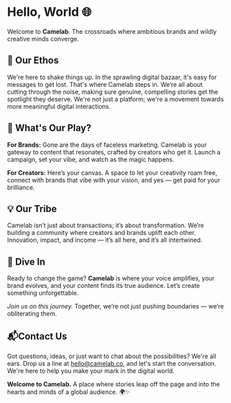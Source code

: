 # Hello, World 🌐

Welcome to **Camelab**. The crossroads where ambitious brands and wildly creative minds converge. 

## 🚀 Our Ethos 

We're here to shake things up. In the sprawling digital bazaar, it's easy for messages to get lost. That's where Camelab steps in. We’re all about cutting through the noise, making sure genuine, compelling stories get the spotlight they deserve. We're not just a platform; we're a movement towards more meaningful digital interactions.

## 🎨 What's Our Play? 

**For Brands:** Gone are the days of faceless marketing. Camelab is your gateway to content that resonates, crafted by creators who get it. Launch a campaign, set your vibe, and watch as the magic happens.

**For Creators:** Here’s your canvas. A space to let your creativity roam free, connect with brands that vibe with your vision, and yes — get paid for your brilliance.

## 💡 Our Tribe 

Camelab isn’t just about transactions; it’s about transformation. We’re building a community where creators and brands uplift each other. Innovation, impact, and income — it’s all here, and it’s all intertwined.

## 🌊 Dive In 

Ready to change the game? **Camelab** is where your voice amplifies, your brand evolves, and your content finds its true audience. Let’s create something unforgettable.

*Join us on this journey.* Together, we’re not just pushing boundaries — we’re obliterating them.


## 📬Contact Us 

Got questions, ideas, or just want to chat about the possibilities? We're all ears. Drop us a line at [hello@camelab.co](mailto:hello@camelab.co), and let's start the conversation. We're here to help you make your mark in the digital world.

**Welcome to Camelab.** A place where stories leap off the page and into the hearts and minds of a global audience. 🌍✨
